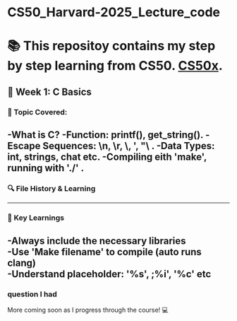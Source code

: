 # CS50_Harvard-2025_Lecture_code

# :books: This repositoy contains my step by step learning from CS50. [CS50x](https://cs50.harvard.edu/x/2025/).

## :memo: Week 1: C Basics 
### :eyes: Topic Covered:
-What is C?
-Function: printf(), get_string().
-Escape Sequences: \n, \r, \\, '\, "\ .
-Data Types: int, strings, chat etc.
-Compiling eith 'make', running with './' .
---
### :mag: File History & Learning 
---
### :brain: Key Learnings
-Always include the necessary libraries <br>
-Use 'Make filename' to compile (auto runs clang) <br>
-Understand placeholder: '%s', ;%i', '%c' etc 
---

### question I had

More coming soon as I progress through the course! :computer:

